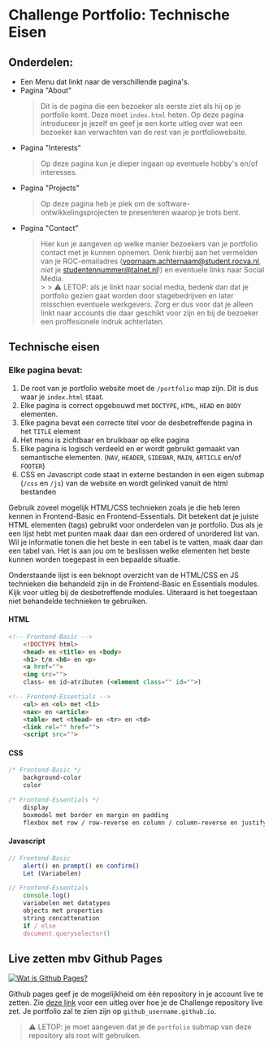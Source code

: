 # Challenge Portfolio: Technische Eisen

## Onderdelen:

- Een Menu dat linkt naar de verschillende pagina's.
- Pagina "About"
    > Dit is de pagina die een bezoeker als eerste ziet als hij op je portfolio komt. Deze moet `index.html` heten. Op deze pagina introduceer je jezelf en geef je een korte uitleg over wat een bezoeker kan verwachten van de rest van je portfoliowebsite.
- Pagina "Interests"
    > Op deze pagina kun je dieper ingaan op eventuele hobby's en/of interesses.
- Pagina "Projects"
    > Op deze pagina heb je plek om de software-ontwikkelingsprojecten te presenteren waarop je trots bent. 
- Pagina "Contact"
    > Hier kun je aangeven op welke manier bezoekers van je portfolio contact met je kunnen opnemen. Denk hierbij aan het vermelden van je ROC-emailadres (voornaam.achternaam@student.rocva.nl, *niet* je studentennummer@talnet.nl!) en eventuele links naar Social Media.  
        > 
        > :warning: LETOP: als je linkt naar social media, bedenk dan dat je portfolio gezien gaat worden door stagebedrijven en later misschien eventuele werkgevers. Zorg er dus voor dat je alleen linkt naar accounts die daar geschikt voor zijn en bij de bezoeker een proffesionele indruk achterlaten.
   
## Technische eisen



### Elke pagina bevat:

1. De root van je portfolio website moet de `/portfolio` map zijn. Dit is dus waar je `index.html` staat.
2. Elke pagina is correct opgebouwd met `DOCTYPE`, `HTML`, `HEAD` en `BODY` elementen.
3. Elke pagina bevat een correcte titel voor de desbetreffende pagina in het `TITLE` element
4. Het menu is zichtbaar en bruikbaar op elke pagina 
5. Elke pagina is logisch verdeeld en er wordt gebruikt gemaakt van semantische elementen. (`NAV`, `HEADER`, `SIDEBAR`, `MAIN`, `ARTICLE` en/of `FOOTER`)
6. CSS en Javascript code staat in externe bestanden in een eigen submap (`/css` en `/js`) van de website en wordt gelinked vanuit de html bestanden

Gebruik zoveel mogelijk HTML/CSS technieken zoals je die heb leren kennen in Frontend-Basic en Frontend-Essentials. Dit betekent dat je juiste HTML elementen (tags) gebruikt voor onderdelen van je portfolio. Dus als je een lijst hebt met punten maak daar dan een ordered of unordered list van. Wil je informatie tonen die het beste in een tabel is te vatten, maak daar dan een tabel van. Het is aan jou om te beslissen welke elementen het beste kunnen worden toegepast in een bepaalde situatie.

Onderstaande lijst is een beknopt overzicht van de HTML/CSS en JS technieken die behandeld zijn in de Frontend-Basic en Essentials modules. Kijk voor uitleg bij de desbetreffende modules. Uiteraard is het toegestaan niet behandelde technieken te gebruiken.

#### HTML
```html
<!-- Frontend-Basic -->
    <!DOCTYPE html>
    <head> en <title> en <body>
    <h1> t/m <h6> en <p>
    <a href="">
    <img src="">
    class- en id-atributen (<element class="" id="">)

<!-- Frontend-Essentials -->
    <ul> en <ol> met <li>
    <nav> en <article>
    <table> met <thead> en <tr> en <td>
    <link rel="" href="">
    <script src=""> 
```

#### CSS
```css
/* Frontend-Basic */
    background-color
    color

/* Frontend-Essentials */
    display
    boxmodel met border en margin en padding
    flexbox met row / row-reverse en column / column-reverse en justify-content / align-items
```

#### Javascript
```javascript
// Frontend-Basic
    alert() en prompt() en confirm()
    Let (Variabelen) 

// Frontend-Essentials
    console.log()
    variabelen met datatypes
    objects met properties
    string concattenation
    if / else
    document.queryselector()
```


## Live zetten mbv Github Pages

[![Wat is Github Pages?](https://img.youtube.com/vi/2MsN8gpT6jY/maxresdefault.jpg)](https://vib.by/v/XyYAbowfq)

Github pages geef je de mogelijkheid om één repository in je account live te zetten. Zie [deze link](https://docs.github.com/en/free-pro-team@latest/github/working-with-github-pages/configuring-a-publishing-source-for-your-github-pages-site) voor een uitleg over hoe je de Challenge repository live zet. Je portfolio zal te zien zijn op `github_username.github.io`.
>
> :warning: LETOP: je moet aangeven dat je de `portfolio` submap van deze repository als root wilt gebruiken. 